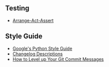 ## Testing
* [Arrange-Act-Assert](https://realpython.com/pytest-python-testing/)

## Style Guide
* [Google's Python Style Guide](https://google.github.io/styleguide/pyguide.html)
* [Changelog Descriptions](https://google.github.io/eng-practices/review/developer/cl-descriptions.html)
* [How to Level up Your Git Commit Messages](https://www.freecodecamp.org/news/how-to-write-better-git-commit-messages/)
